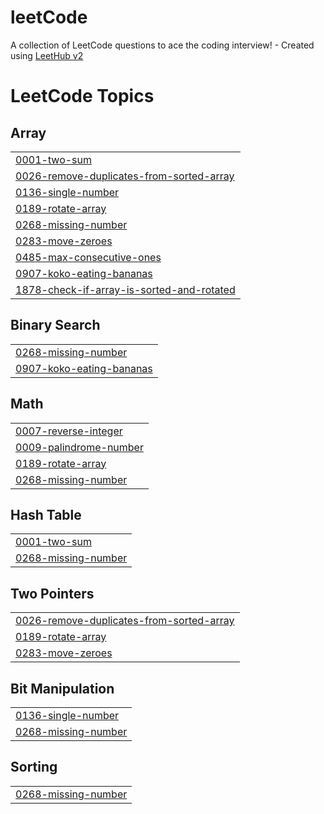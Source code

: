 # leetCode
A collection of LeetCode questions to ace the coding interview! - Created using [LeetHub v2](https://github.com/arunbhardwaj/LeetHub-2.0)

<!---LeetCode Topics Start-->
# LeetCode Topics
## Array
|  |
| ------- |
| [0001-two-sum](https://github.com/sumankumar2026/leetCode/tree/master/0001-two-sum) |
| [0026-remove-duplicates-from-sorted-array](https://github.com/sumankumar2026/leetCode/tree/master/0026-remove-duplicates-from-sorted-array) |
| [0136-single-number](https://github.com/sumankumar2026/leetCode/tree/master/0136-single-number) |
| [0189-rotate-array](https://github.com/sumankumar2026/leetCode/tree/master/0189-rotate-array) |
| [0268-missing-number](https://github.com/sumankumar2026/leetCode/tree/master/0268-missing-number) |
| [0283-move-zeroes](https://github.com/sumankumar2026/leetCode/tree/master/0283-move-zeroes) |
| [0485-max-consecutive-ones](https://github.com/sumankumar2026/leetCode/tree/master/0485-max-consecutive-ones) |
| [0907-koko-eating-bananas](https://github.com/sumankumar2026/leetCode/tree/master/0907-koko-eating-bananas) |
| [1878-check-if-array-is-sorted-and-rotated](https://github.com/sumankumar2026/leetCode/tree/master/1878-check-if-array-is-sorted-and-rotated) |
## Binary Search
|  |
| ------- |
| [0268-missing-number](https://github.com/sumankumar2026/leetCode/tree/master/0268-missing-number) |
| [0907-koko-eating-bananas](https://github.com/sumankumar2026/leetCode/tree/master/0907-koko-eating-bananas) |
## Math
|  |
| ------- |
| [0007-reverse-integer](https://github.com/sumankumar2026/leetCode/tree/master/0007-reverse-integer) |
| [0009-palindrome-number](https://github.com/sumankumar2026/leetCode/tree/master/0009-palindrome-number) |
| [0189-rotate-array](https://github.com/sumankumar2026/leetCode/tree/master/0189-rotate-array) |
| [0268-missing-number](https://github.com/sumankumar2026/leetCode/tree/master/0268-missing-number) |
## Hash Table
|  |
| ------- |
| [0001-two-sum](https://github.com/sumankumar2026/leetCode/tree/master/0001-two-sum) |
| [0268-missing-number](https://github.com/sumankumar2026/leetCode/tree/master/0268-missing-number) |
## Two Pointers
|  |
| ------- |
| [0026-remove-duplicates-from-sorted-array](https://github.com/sumankumar2026/leetCode/tree/master/0026-remove-duplicates-from-sorted-array) |
| [0189-rotate-array](https://github.com/sumankumar2026/leetCode/tree/master/0189-rotate-array) |
| [0283-move-zeroes](https://github.com/sumankumar2026/leetCode/tree/master/0283-move-zeroes) |
## Bit Manipulation
|  |
| ------- |
| [0136-single-number](https://github.com/sumankumar2026/leetCode/tree/master/0136-single-number) |
| [0268-missing-number](https://github.com/sumankumar2026/leetCode/tree/master/0268-missing-number) |
## Sorting
|  |
| ------- |
| [0268-missing-number](https://github.com/sumankumar2026/leetCode/tree/master/0268-missing-number) |
<!---LeetCode Topics End-->